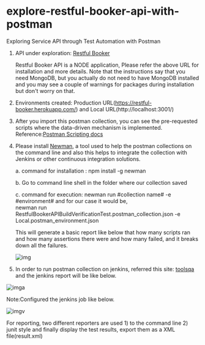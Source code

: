 # explore-restful-booker-api-with-postman

Exploring Service API through Test Automation with Postman

1. API under exploration: <a href="https://github.com/mwinteringham/restful-booker">Restful Booker</a>
   
   Restful Booker API is a NODE application, Please refer the above URL for installation and more details.
Note that the instructions say that you need MongoDB, but you actually do not need to have MongoDB installed and you may see a couple of warnings for packages during installation but don't worry on that.

2. Environments created: Production URL(https://restful-booker.herokuapp.com/) and Local URL(http://localhost:3001/)

3. After you import this postman collection, you can see the pre-requested scripts where the data-driven mechanism is implemented.
Reference:<a href="https://learning.getpostman.com/docs/postman/scripts/postman_sandbox_api_reference">Postman Scripting docs<a/>

4. Please install <a href="https://www.npmjs.com/package/newman">Newman</a>, a tool used to help the postman collections on the command line and also this helps to integrate the collection with Jenkins or other continuous integration solutions.
  
      a. command for installation : npm install -g newman
  
      b. Go to command line shell in the folder where our collection saved
  
      c. command for execution: newman run #collection name# -e #environment#
                  and for our case it would be,      
                                newman run RestfulBookerAPIBuildVerificationTest.postman_collection.json -e Local.postman_environment.json
                                
    This will generate a basic report like below that how many scripts ran and how many assertions there were and how many failed, and it breaks down all the failures.
    
    ![img](https://drive.google.com/uc?export=view&id=1mgFbrgo6Ct2cU6BaZxfDWMugW8v0c3_T)

  5.   In order to run postman collection on jenkins, referred this site: <a href="https://www.toolsqa.com/postman/run-postman-collection-on-jenkins/"> toolsqa</a> and the jenkins report will be like below.
  
  ![imga](https://drive.google.com/uc?export=view&id=1--ZWYXQ7Zts1RiviJaCrSLo7-UTB6zcQ)
  
Note:Configured the jenkins job like below. 

![imgv](https://drive.google.com/uc?export=view&id=1ojzWVrRTXoV2aUx9k0-U4wkBObCjKMue)
   
For reporting, two different reporters are used 1) to the command line 2) junit style and finally display the test results, export them as a XML file(result.xml)
